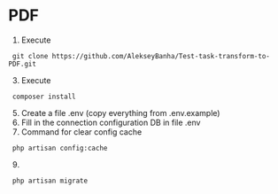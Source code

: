 # PDF
1) Execute 
```shell   
 git clone https://github.com/AlekseyBanha/Test-task-transform-to-PDF.git 
```
3) Execute 
```shell   
 composer install
```
5) Create a file .env (copy everything from .env.example)
6) Fill in the connection configuration DB in file .env
7) Command for clear config cache
```shell   
 php artisan config:cache
```
9) 
```shell   
 php artisan migrate
```
